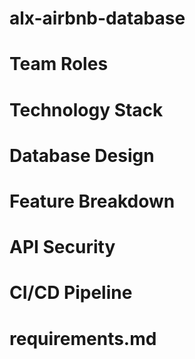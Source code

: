 # alx-airbnb-database
# Team Roles
# Technology Stack
# Database Design
# Feature Breakdown
# API Security
# CI/CD Pipeline
# requirements.md
